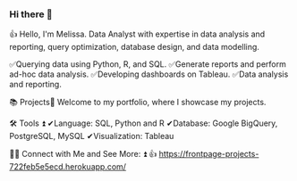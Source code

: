 ### Hi there 👋

👍 Hello, I'm Melissa. Data Analyst with expertise in data analysis and reporting, query optimization, database design, and data modelling.

✅Querying data using Python, R, and SQL.
✅Generate reports and perform ad-hoc data analysis.
✅Developing dashboards on Tableau.
✅Data analysis and reporting.

📚 Projects📶
Welcome to my portfolio, where I showcase my projects.

🛠️ Tools ⏫
✔Language: SQL, Python and R
✔Database: Google BigQuery, PostgreSQL, MySQL
✔Visualization: Tableau

👋🏻 Connect with Me and See More: ⏫ 👍
https://frontpage-projects-722feb5e5ecd.herokuapp.com/

